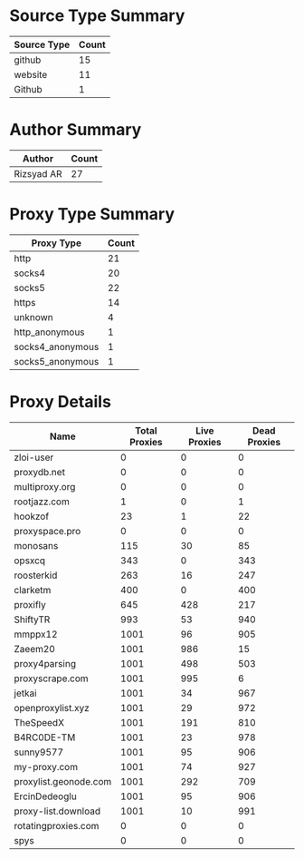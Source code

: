 # Source Type Summary

| Source Type | Count |
|-------------|-------|
| github | 15 |
| website | 11 |
| Github | 1 |


# Author Summary

| Author | Count |
|--------|-------|
| Rizsyad AR | 27 |


# Proxy Type Summary

| Proxy Type | Count |
|------------|-------|
| http | 21 |
| socks4 | 20 |
| socks5 | 22 |
| https | 14 |
| unknown | 4 |
| http_anonymous | 1 |
| socks4_anonymous | 1 |
| socks5_anonymous | 1 |


# Proxy Details

| Name | Total Proxies | Live Proxies | Dead Proxies |
|------|---------------|--------------|---------------|
| zloi-user | 0 | 0 | 0 |
| proxydb.net | 0 | 0 | 0 |
| multiproxy.org | 0 | 0 | 0 |
| rootjazz.com | 1 | 0 | 1 |
| hookzof | 23 | 1 | 22 |
| proxyspace.pro | 0 | 0 | 0 |
| monosans | 115 | 30 | 85 |
| opsxcq | 343 | 0 | 343 |
| roosterkid | 263 | 16 | 247 |
| clarketm | 400 | 0 | 400 |
| proxifly | 645 | 428 | 217 |
| ShiftyTR | 993 | 53 | 940 |
| mmppx12 | 1001 | 96 | 905 |
| Zaeem20 | 1001 | 986 | 15 |
| proxy4parsing | 1001 | 498 | 503 |
| proxyscrape.com | 1001 | 995 | 6 |
| jetkai | 1001 | 34 | 967 |
| openproxylist.xyz | 1001 | 29 | 972 |
| TheSpeedX | 1001 | 191 | 810 |
| B4RC0DE-TM | 1001 | 23 | 978 |
| sunny9577 | 1001 | 95 | 906 |
| my-proxy.com | 1001 | 74 | 927 |
| proxylist.geonode.com | 1001 | 292 | 709 |
| ErcinDedeoglu | 1001 | 95 | 906 |
| proxy-list.download | 1001 | 10 | 991 |
| rotatingproxies.com | 0 | 0 | 0 |
| spys | 0 | 0 | 0 |

